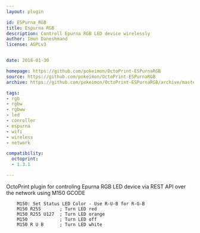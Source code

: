 ```yaml
---
layout: plugin

id: ESPurna_RGB
title: Espurna RGB
description: Controll Epurna RGB LED device wirelessly
author: Imon Daneshmand
license: AGPLv3


date: 2018-01-30

homepage: https://github.com/pokeimon/OctoPrint-ESPurnaRGB
source: https://github.com/pokeimon/OctoPrint-ESPurnaRGB
archive: https://github.com/pokeimon/OctoPrint-ESPurnaRGB/archive/master.zip

tags:
- rgb
- rgbw
- rgbww
- led
- conroller
- espurna
- wifi
- wireless
- network

compatibility:
  octoprint:
  - 1.3.1

---
```


OctoPrint plugin for controling Epurna RGB LED device via REST API over the network using M150 GCODE

        M150: Set Status LED Color - Use R-U-B for R-G-B
        M150 R255       ; Turn LED red
        M150 R255 U127  ; Turn LED orange
        M150            ; Turn LED off
        M150 R U B      ; Turn LED white
